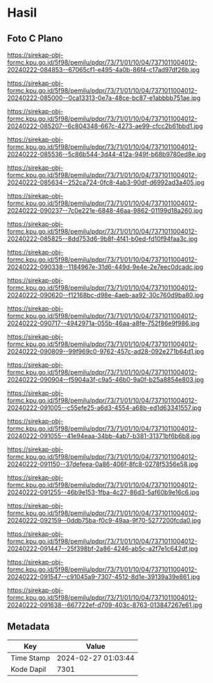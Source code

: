 # Hasil

## Foto C Plano

https://sirekap-obj-formc.kpu.go.id/5f98/pemilu/pdpr/73/71/01/10/04/7371011004012-20240222-084853--67065cf1-e495-4a0b-86f4-c17ad97df26b.jpg

https://sirekap-obj-formc.kpu.go.id/5f98/pemilu/pdpr/73/71/01/10/04/7371011004012-20240222-085000--0ca13313-0e7a-48ce-bc87-e1abbbb751ae.jpg

https://sirekap-obj-formc.kpu.go.id/5f98/pemilu/pdpr/73/71/01/10/04/7371011004012-20240222-085207--6c804348-667c-4273-ae99-cfcc2b61bbd1.jpg

https://sirekap-obj-formc.kpu.go.id/5f98/pemilu/pdpr/73/71/01/10/04/7371011004012-20240222-085536--5c86b544-3d44-412a-949f-b68b9780ed8e.jpg

https://sirekap-obj-formc.kpu.go.id/5f98/pemilu/pdpr/73/71/01/10/04/7371011004012-20240222-085634--252ca724-0fc8-4ab3-90df-d6992ad3a405.jpg

https://sirekap-obj-formc.kpu.go.id/5f98/pemilu/pdpr/73/71/01/10/04/7371011004012-20240222-090237--7c0e221e-6848-46aa-9862-01199d18a260.jpg

https://sirekap-obj-formc.kpu.go.id/5f98/pemilu/pdpr/73/71/01/10/04/7371011004012-20240222-085825--8dd753d6-9b8f-4f41-b0ed-fd10f94faa3c.jpg

https://sirekap-obj-formc.kpu.go.id/5f98/pemilu/pdpr/73/71/01/10/04/7371011004012-20240222-090338--1184967e-31d6-449d-9e4e-2e7eec0dcadc.jpg

https://sirekap-obj-formc.kpu.go.id/5f98/pemilu/pdpr/73/71/01/10/04/7371011004012-20240222-090620--f12168bc-d98e-4aeb-aa92-30c760d9ba80.jpg

https://sirekap-obj-formc.kpu.go.id/5f98/pemilu/pdpr/73/71/01/10/04/7371011004012-20240222-090717--4942971a-055b-46aa-a8fe-752f86e9f986.jpg

https://sirekap-obj-formc.kpu.go.id/5f98/pemilu/pdpr/73/71/01/10/04/7371011004012-20240222-090809--99f969c0-9762-457c-ad28-092e271b64d1.jpg

https://sirekap-obj-formc.kpu.go.id/5f98/pemilu/pdpr/73/71/01/10/04/7371011004012-20240222-090904--f5904a3f-c9a5-46b0-9a0f-b25a8854e803.jpg

https://sirekap-obj-formc.kpu.go.id/5f98/pemilu/pdpr/73/71/01/10/04/7371011004012-20240222-091005--c55efe25-a6d3-4554-a68b-ed1d63341557.jpg

https://sirekap-obj-formc.kpu.go.id/5f98/pemilu/pdpr/73/71/01/10/04/7371011004012-20240222-091055--41e94eaa-34bb-4ab7-b381-31371bf6b6b8.jpg

https://sirekap-obj-formc.kpu.go.id/5f98/pemilu/pdpr/73/71/01/10/04/7371011004012-20240222-091150--37defeea-0a86-406f-8fc8-0278f5356e58.jpg

https://sirekap-obj-formc.kpu.go.id/5f98/pemilu/pdpr/73/71/01/10/04/7371011004012-20240222-091255--46b9e153-1fba-4c27-86d3-5af60b9e16c6.jpg

https://sirekap-obj-formc.kpu.go.id/5f98/pemilu/pdpr/73/71/01/10/04/7371011004012-20240222-092159--0ddb75ba-f0c9-49aa-9f70-5277200fcda0.jpg

https://sirekap-obj-formc.kpu.go.id/5f98/pemilu/pdpr/73/71/01/10/04/7371011004012-20240222-091447--25f398bf-2a86-4246-ab5c-a2f7e1c642df.jpg

https://sirekap-obj-formc.kpu.go.id/5f98/pemilu/pdpr/73/71/01/10/04/7371011004012-20240222-091547--c91045a9-7307-4512-8d1e-39139a39e861.jpg

https://sirekap-obj-formc.kpu.go.id/5f98/pemilu/pdpr/73/71/01/10/04/7371011004012-20240222-091638--667722ef-d709-403c-8763-013847267e61.jpg


## Metadata

| Key        | Value               |
| ---------- | ------------------- |
| Time Stamp | 2024-02-27 01:03:44 |
| Kode Dapil | 7301                |



